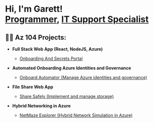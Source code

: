 <h1>Hi, I'm Garett! <br/><a href="https://github.com/GB72900">Programmer</a>, <a href="www.linkedin.com/in/garett-blake-756183306">IT Support Specialist</a>

<h2>👨‍💻 Az 104 Projects:</h2>

- <b>Full Stack Web App (React, NodeJS, Azure)</b>
  - [Onboarding And Secrets Portal](https://github.com/GB72900/Onboarding-Portal/tree/master)

- <b>Automated Onboarding Azure Identities and Governance</b>
  - [Onboard Automator (Manage Azure identities and governance)](https://github.com/GB72900/Automated-Onboarding-Azure-Identities-and-Governance)
 
- <b>File Share Web App </b>
  - [Share Safely (Implement and manage storage)](https://github.com/GB72900/Share-Safely)

- <b>Hybrid Networking in Azure </b>
  - [NetMaze Explorer (Hybrid Network Simulation in Azure)](https://github.com/GB72900/NetMaze-Explorer/tree/main)





<!--
**joshmadakor1/joshmadakor1** is a ✨ _special_ ✨ repository because its `README.md` (this file) appears on your GitHub profile.

Here are some ideas to get you started:

- 🔭 I’m currently working on ...
- 🌱 I’m currently learning ...
- 👯 I’m looking to collaborate on ...
- 🤔 I’m looking for help with ...
- 💬 Ask me about ...
- 📫 How to reach me: ...
- 😄 Pronouns: ...
- ⚡ Fun fact: ...
-->
